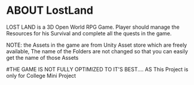 # ABOUT LostLand
LOST LAND is a 3D Open World RPG Game.
Player should manage the Resources for his Survival and complete all the quests in the game.


NOTE:
the Assets in the game are from Unity Asset store which are freely available,
The name of the Folders are not changed so that you can easily  get the name of those Assets

#THE GAME IS NOT FULLY OPTIMIZED TO IT'S BEST....
AS This Project is only for College Mini Project
